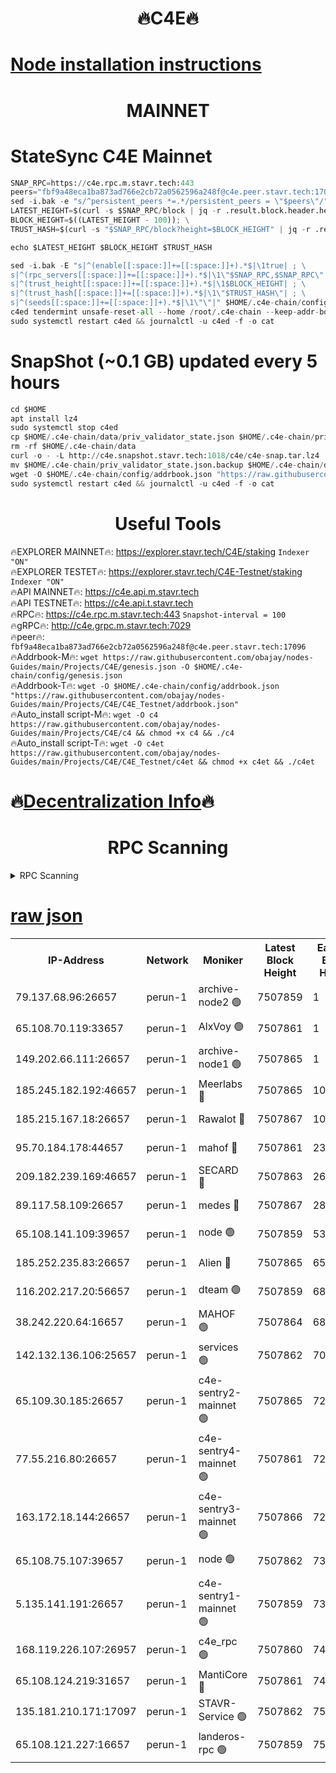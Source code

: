 <h1 align="center"> 🔥C4E🔥</h1>

[Node installation instructions](https://github.com/obajay/nodes-Guides/tree/main/Projects/C4E)
=

<h1 align="center"> MAINNET</h1>

# StateSync C4E Mainnet
```python
SNAP_RPC=https://c4e.rpc.m.stavr.tech:443
peers="fbf9a48eca1ba873ad766e2cb72a0562596a248f@c4e.peer.stavr.tech:17096"
sed -i.bak -e "s/^persistent_peers *=.*/persistent_peers = \"$peers\"/" $HOME/.c4e-chain/config/config.toml
LATEST_HEIGHT=$(curl -s $SNAP_RPC/block | jq -r .result.block.header.height); \
BLOCK_HEIGHT=$((LATEST_HEIGHT - 100)); \
TRUST_HASH=$(curl -s "$SNAP_RPC/block?height=$BLOCK_HEIGHT" | jq -r .result.block_id.hash)

echo $LATEST_HEIGHT $BLOCK_HEIGHT $TRUST_HASH

sed -i.bak -E "s|^(enable[[:space:]]+=[[:space:]]+).*$|\1true| ; \
s|^(rpc_servers[[:space:]]+=[[:space:]]+).*$|\1\"$SNAP_RPC,$SNAP_RPC\"| ; \
s|^(trust_height[[:space:]]+=[[:space:]]+).*$|\1$BLOCK_HEIGHT| ; \
s|^(trust_hash[[:space:]]+=[[:space:]]+).*$|\1\"$TRUST_HASH\"| ; \
s|^(seeds[[:space:]]+=[[:space:]]+).*$|\1\"\"|" $HOME/.c4e-chain/config/config.toml
c4ed tendermint unsafe-reset-all --home /root/.c4e-chain --keep-addr-book
sudo systemctl restart c4ed && journalctl -u c4ed -f -o cat
```
# SnapShot (~0.1 GB) updated every 5 hours
```python
cd $HOME
apt install lz4
sudo systemctl stop c4ed
cp $HOME/.c4e-chain/data/priv_validator_state.json $HOME/.c4e-chain/priv_validator_state.json.backup
rm -rf $HOME/.c4e-chain/data
curl -o - -L http://c4e.snapshot.stavr.tech:1018/c4e/c4e-snap.tar.lz4 | lz4 -c -d - | tar -x -C $HOME/.c4e-chain --strip-components 2
mv $HOME/.c4e-chain/priv_validator_state.json.backup $HOME/.c4e-chain/data/priv_validator_state.json
wget -O $HOME/.c4e-chain/config/addrbook.json "https://raw.githubusercontent.com/obajay/nodes-Guides/main/Projects/C4E/addrbook.json"
sudo systemctl restart c4ed && journalctl -u c4ed -f -o cat
```
 <h1 align="center"> Useful Tools</h1>

🔥EXPLORER MAINNET🔥:  https://explorer.stavr.tech/C4E/staking            `Indexer "ON"` \
🔥EXPLORER TESTET🔥:   https://explorer.stavr.tech/C4E-Testnet/staking     `Indexer "ON"` \
🔥API MAINNET🔥:       https://c4e.api.m.stavr.tech \
🔥API TESTNET🔥:       https://c4e.api.t.stavr.tech \
🔥RPC🔥:               https://c4e.rpc.m.stavr.tech:443                  `Snapshot-interval = 100` \
🔥gRPC🔥:              http://c4e.grpc.m.stavr.tech:7029 \
🔥peer🔥:              `fbf9a48eca1ba873ad766e2cb72a0562596a248f@c4e.peer.stavr.tech:17096` \
🔥Addrbook-M🔥:    ```wget https://raw.githubusercontent.com/obajay/nodes-Guides/main/Projects/C4E/genesis.json -O $HOME/.c4e-chain/config/genesis.json``` \
🔥Addrbook-T🔥:    ```wget -O $HOME/.c4e-chain/config/addrbook.json "https://raw.githubusercontent.com/obajay/nodes-Guides/main/Projects/C4E/C4E_Testnet/addrbook.json"``` \
🔥Auto_install script-M🔥: ```wget -O c4 https://raw.githubusercontent.com/obajay/nodes-Guides/main/Projects/C4E/c4 && chmod +x c4 && ./c4``` \
🔥Auto_install script-T🔥: ```wget -O c4et https://raw.githubusercontent.com/obajay/nodes-Guides/main/Projects/C4E/C4E_Testnet/c4et && chmod +x c4et && ./c4et```

🔥[Decentralization Info](https://github.com/obajay/StateSync-snapshots/tree/main/Projects/C4E/Decentralization)🔥
=

<h1 align="center"> RPC Scanning</h1>

<details>
<summary>RPC Scanning</summary>

<h2 align="center"> We scan nodes in real time every 4 hours. And we provide the final result of RPC endpoints.
We cannot influence the operation of these nodes in any way. </h2>


```python
If Voting Power is higher than 0 --> then the Node is a validator of the network and may be subject to attack and be a potential threat to the chain.
```
```python
We marked such validators with a red symbol
```

</details>

[raw json](https://rpc-check.c4e.stavr.tech/c4e/rpc-c4e-result.json)
=



<table><tr><th>IP-Address</th><th>Network</th><th>Moniker</th><th>Latest Block Height</th><th>Earliest Block Height</th><th>Catching Up</th><th>Tx Index</th><th>Voting Power</th><th>Scan Time</th></tr><tr><td>79.137.68.96:26657</td><td>perun-1</td><td>archive-node2 🟢</td><td>7507859</td><td>1</td><td>False</td><td>on</td><td>0</td><td>2024-03-09T04:23:55.704770457UTC</td></tr><tr><td>65.108.70.119:33657</td><td>perun-1</td><td>AlxVoy 🟢</td><td>7507861</td><td>1</td><td>False</td><td>on</td><td>0</td><td>2024-03-09T04:24:09.868900037UTC</td></tr><tr><td>149.202.66.111:26657</td><td>perun-1</td><td>archive-node1 🟢</td><td>7507865</td><td>1</td><td>False</td><td>on</td><td>0</td><td>2024-03-09T04:24:29.943904312UTC</td></tr><tr><td>185.245.182.192:46657</td><td>perun-1</td><td>Meerlabs 🔴</td><td>7507865</td><td>1051501</td><td>False</td><td>on</td><td>344615</td><td>2024-03-09T04:24:35.052519244UTC</td></tr><tr><td>185.215.167.18:26657</td><td>perun-1</td><td>Rawalot 🔴</td><td>7507867</td><td>1090501</td><td>False</td><td>on</td><td>450091</td><td>2024-03-09T04:24:46.072397530UTC</td></tr><tr><td>95.70.184.178:44657</td><td>perun-1</td><td>mahof 🔴</td><td>7507861</td><td>2342001</td><td>False</td><td>off</td><td>1356400</td><td>2024-03-09T04:24:09.203257289UTC</td></tr><tr><td>209.182.239.169:46657</td><td>perun-1</td><td>SECARD 🔴</td><td>7507863</td><td>2616101</td><td>False</td><td>off</td><td>749308</td><td>2024-03-09T04:24:23.273907000UTC</td></tr><tr><td>89.117.58.109:26657</td><td>perun-1</td><td>medes 🔴</td><td>7507867</td><td>2826001</td><td>False</td><td>off</td><td>891025</td><td>2024-03-09T04:24:41.729347079UTC</td></tr><tr><td>65.108.141.109:39657</td><td>perun-1</td><td>node 🟢</td><td>7507859</td><td>5303301</td><td>False</td><td>on</td><td>0</td><td>2024-03-09T04:23:58.063916990UTC</td></tr><tr><td>185.252.235.83:26657</td><td>perun-1</td><td>Alien 🔴</td><td>7507865</td><td>6502501</td><td>False</td><td>on</td><td>648215</td><td>2024-03-09T04:24:30.230347096UTC</td></tr><tr><td>116.202.217.20:56657</td><td>perun-1</td><td>dteam 🟢</td><td>7507859</td><td>6800901</td><td>False</td><td>on</td><td>0</td><td>2024-03-09T04:23:55.405182858UTC</td></tr><tr><td>38.242.220.64:16657</td><td>perun-1</td><td>MAHOF 🟢</td><td>7507864</td><td>6885501</td><td>False</td><td>on</td><td>0</td><td>2024-03-09T04:24:25.602250036UTC</td></tr><tr><td>142.132.136.106:25657</td><td>perun-1</td><td>services 🟢</td><td>7507862</td><td>7012001</td><td>False</td><td>on</td><td>0</td><td>2024-03-09T04:24:14.157800242UTC</td></tr><tr><td>65.109.30.185:26657</td><td>perun-1</td><td>c4e-sentry2-mainnet 🟢</td><td>7507865</td><td>7284001</td><td>False</td><td>on</td><td>0</td><td>2024-03-09T04:24:34.742685654UTC</td></tr><tr><td>77.55.216.80:26657</td><td>perun-1</td><td>c4e-sentry4-mainnet 🟢</td><td>7507861</td><td>7297001</td><td>False</td><td>on</td><td>0</td><td>2024-03-09T04:24:09.549588975UTC</td></tr><tr><td>163.172.18.144:26657</td><td>perun-1</td><td>c4e-sentry3-mainnet 🟢</td><td>7507866</td><td>7297001</td><td>False</td><td>on</td><td>0</td><td>2024-03-09T04:24:35.341355181UTC</td></tr><tr><td>65.108.75.107:39657</td><td>perun-1</td><td>node 🟢</td><td>7507862</td><td>7300001</td><td>False</td><td>on</td><td>0</td><td>2024-03-09T04:24:14.508618743UTC</td></tr><tr><td>5.135.141.191:26657</td><td>perun-1</td><td>c4e-sentry1-mainnet 🟢</td><td>7507859</td><td>7300501</td><td>False</td><td>on</td><td>0</td><td>2024-03-09T04:23:54.910043691UTC</td></tr><tr><td>168.119.226.107:26957</td><td>perun-1</td><td>c4e_rpc 🟢</td><td>7507860</td><td>7407860</td><td>False</td><td>on</td><td>0</td><td>2024-03-09T04:24:02.386388344UTC</td></tr><tr><td>65.108.124.219:31657</td><td>perun-1</td><td>MantiCore 🔴</td><td>7507861</td><td>7407861</td><td>False</td><td>off</td><td>729810</td><td>2024-03-09T04:24:08.810193661UTC</td></tr><tr><td>135.181.210.171:17097</td><td>perun-1</td><td>STAVR-Service 🟢</td><td>7507862</td><td>7505001</td><td>False</td><td>on</td><td>0</td><td>2024-03-09T04:24:14.852312107UTC</td></tr><tr><td>65.108.121.227:16657</td><td>perun-1</td><td>landeros-rpc 🟢</td><td>7507859</td><td>7506001</td><td>False</td><td>on</td><td>0</td><td>2024-03-09T04:23:55.201635376UTC</td></tr></table>
